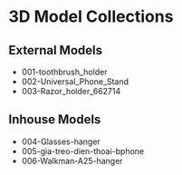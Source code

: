 # 3D Model Collections
## External Models
* 001-toothbrush_holder
* 002-Universal_Phone_Stand
* 003-Razor_holder_662714
## Inhouse Models
* 004-Glasses-hanger
* 005-gia-treo-dien-thoai-bphone
* 006-Walkman-A25-hanger
